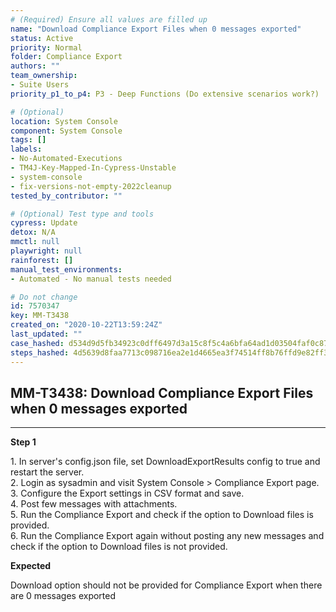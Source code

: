 ```yaml
---
# (Required) Ensure all values are filled up
name: "Download Compliance Export Files when 0 messages exported"
status: Active
priority: Normal
folder: Compliance Export
authors: ""
team_ownership:
- Suite Users
priority_p1_to_p4: P3 - Deep Functions (Do extensive scenarios work?)

# (Optional)
location: System Console
component: System Console
tags: []
labels:
- No-Automated-Executions
- TM4J-Key-Mapped-In-Cypress-Unstable
- system-console
- fix-versions-not-empty-2022cleanup
tested_by_contributor: ""

# (Optional) Test type and tools
cypress: Update
detox: N/A
mmctl: null
playwright: null
rainforest: []
manual_test_environments:
- Automated - No manual tests needed

# Do not change
id: 7570347
key: MM-T3438
created_on: "2020-10-22T13:59:24Z"
last_updated: ""
case_hashed: d534d9d5fb34923c0dff6497d3a15c8f5c4a6bfa64ad1d03504faf0c87badbecba7f4c10007572c90174ea54ac3fdff5
steps_hashed: 4d5639d8faa7713c098716ea2e1d4665ea3f74514ff8b76ffd9e82ff319e24a5a62daf4293035cd4f85ac010e1517373
---
```


<!-- (Auto-generated) Based on frontmatter's "key" and "name" -->

## MM-T3438: Download Compliance Export Files when 0 messages exported

---

**Step 1**

1\. In server's config.json file, set DownloadExportResults config to true and restart the server.\
2\. Login as sysadmin and visit System Console > Compliance Export page.\
3\. Configure the Export settings in CSV format and save.\
4\. Post few messages with attachments.\
5\. Run the Compliance Export and check if the option to Download files is provided.\
6\. Run the Compliance Export again without posting any new messages and check if the option to Download files is not provided.

**Expected**

Download option should not be provided for Compliance Export when there are 0 messages exported
